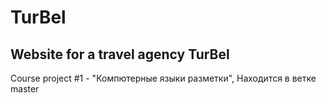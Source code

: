 # TurBel
Website for a travel agency TurBel
------------------------------------
Course project #1 - "Компютерные языки разметки",
Находится в ветке master
